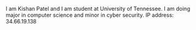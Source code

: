 I am Kishan Patel and I am student at University of Tennessee. I am doing major in computer science and minor in cyber security. 
IP address: 34.66.19.138
